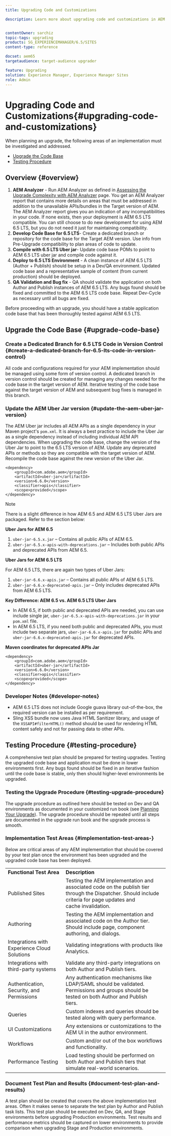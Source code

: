 ```yaml
---
title: Upgrading Code and Customizations

description: Learn more about upgrading code and customizations in AEM.


contentOwner: sarchiz
topic-tags: upgrading
products: SG_EXPERIENCEMANAGER/6.5/SITES
content-type: reference

docset: aem65
targetaudience: target-audience upgrader

feature: Upgrading
solution: Experience Manager, Experience Manager Sites
role: Admin
---
```

# Upgrading Code and Customizations{#upgrading-code-and-customizations}

When planning an upgrade, the following areas of an implementation must be investigated and addressed.

* [Upgrade the Code Base](#upgrade-code-base)
* [Testing Procedure](#testing-procedure)

## Overview {#overview}

1. **AEM Analyzer** - Run AEM Analyzer as defined in [Assessing the Upgrade Complexity with AEM Analyzer](/help/sites-deploying/pattern-detector.md) page. You get an AEM Analyzer report that contains more details on areas that must be addressed in addition to the unavailable APIs/bundles in the Target version of AEM. The AEM Analyzer report gives you an indication of any incompatibilities in your code. If none exists, then your deployment is AEM 6.5 LTS compatible. You can still choose to do new development for using AEM 6.5 LTS, but you do not need it just for maintaining compatibility.
1. **Develop Code Base for 6.5 LTS**- Create a dedicated branch or repository for the code base for the Target AEM version. Use info from Pre-Upgrade compatibility to plan areas of code to update.
1. **Compile with 6.5 LTS Uber jar**- Update code base POMs to point to AEM 6.5 LTS uber jar and compile code against it.
1. **Deploy to 6.5 LTS Environment** - A clean instance of AEM 6.5 LTS (Author + Publish) should be setup in a Dev/QA environment. Updated code base and a representative sample of content (from current production) should be deployed.
1. **QA Validation and Bug fix** - QA should validate the application on both Author and Publish instances of AEM 6.5 LTS. Any bugs found should be fixed and committed to the AEM 6.5 LTS code base. Repeat Dev-Cycle as necessary until all bugs are fixed. 

Before proceeding with an upgrade, you should have a stable application code base that has been thoroughly tested against AEM 6.5 LTS. 

## Upgrade the Code Base {#upgrade-code-base}

### Create a Dedicated Branch for 6.5 LTS Code in Version Control {#create-a-dedicated-branch-for-6.5-lts-code-in-version-control}

All code and configurations required for your AEM implementation should be managed using some form of version control. A dedicated branch in version control should be created for managing any changes needed for the code base in the target version of AEM. Iterative testing of the code base against the target version of AEM and subsequent bug fixes is managed in this branch.

### Update the AEM Uber Jar version {#update-the-aem-uber-jar-version}

The AEM Uber jar includes all AEM APIs as a single dependency in your Maven project's `pom.xml`. It is always a best practice to include the Uber Jar as a single dependency instead of including individual AEM API dependencies. When upgrading the code base, change the version of the Uber Jar to point to the 6.5 LTS version of AEM. Update any deprecated APIs or methods so they are compatible with the target version of AEM. Recompile the code base against the new version of the Uber Jar.

```
<dependency>
    <groupId>com.adobe.aem</groupId>
    <artifactId>uber-jar</artifactId>
    <version>6.6.0</version>
    <classifier>apis</classifier>
    <scope>provided</scope>
</dependency>
```

>[!NOTE]
>
>There is a slight difference in how AEM 6.5 and AEM 6.5 LTS Uber Jars are packaged. Refer to the section below: 

**Uber Jars for AEM 6.5**

1. `uber-jar-6.5.x.jar` – Contains all public APIs of AEM 6.5.
1. `uber-jar-6.5.x-apis-with-deprecations.jar` – Includes both public APIs and deprecated APIs from AEM 6.5.

**Uber Jars for AEM 6.5 LTS**

For AEM 6.5 LTS, there are again two types of Uber Jars: 

1. `uber-jar-6.6.x-apis.jar` – Contains all public APIs of AEM 6.5 LTS.
1. `uber-jar-6.6.x-deprecated-apis.jar` – Only includes deprecated APIs from AEM 6.5 LTS.

**Key Difference: AEM 6.5 vs. AEM 6.5 LTS Uber Jars**

* In AEM 6.5, if both public and deprecated APIs are needed, you can use include single jar, `uber-jar-6.5.x-apis-with-deprecations.jar` in your `pom.xml` file.
* In AEM 6.5 LTS, if you need both public and deprecated APIs, you must include two separate jars, `uber-jar-6.6.x-apis.jar` for public APIs and `uber-jar-6.6.x-deprecated-apis.jar` for deprecated APIs.

**Maven coordinates for deprecated APIs Jar**

```
<dependency>
    <groupId>com.adobe.aem</groupId>
    <artifactId>uber-jar</artifactId>
    <version>6.6.0</version>
    <classifier>apis</classifier>
    <scope>provided</scope>
</dependency>
```

### Developer Notes {#developer-notes}

* AEM 6.5 LTS does not include Google guava library out-of-the-box, the required version can be installed as per requirement.
* Sling XSS bundle now uses Java HTML Sanitizer library, and usage of the `XSSAPI#filterHTML()` method should be used for rendering HTML content safely and not for passing data to other APIs.

## Testing Procedure {#testing-procedure}

A comprehensive test plan should be prepared for testing upgrades. Testing the upgraded code base and application must be done in lower environments first. Any bugs found should be fixed in an iterative fashion until the code base is stable, only then should higher-level environments be upgraded.

### Testing the Upgrade Procedure {#testing-upgrade-procedure}

The upgrade procedure as outlined here should be tested on Dev and QA environments as documented in your customized run book (see [Planning Your Upgrade](/help/sites-deploying/upgrade-planning.md)). The upgrade procedure should be repeated until all steps are documented in the upgrade run book and the upgrade process is smooth.

### Implementation Test Areas  {#implementation-test-areas-}

Below are critical areas of any AEM implementation that should be covered by your test plan once the environment has been upgraded and the upgraded code base has been deployed.

<table>
 <tbody>
  <tr>
   <td><strong>Functional Test Area</strong></td>
   <td><strong>Description</strong></td>
  </tr>
  <tr>
   <td>Published Sites</td>
   <td>Testing the AEM implementation and associated code on the publish tier<br /> through the Dispatcher. Should include criteria for page updates and<br /> cache invalidation.</td>
  </tr>
  <tr>
   <td>Authoring</td>
   <td>Testing the AEM implementation and associated code on the Author tier. Should include page, component authoring, and dialogs.</td>
  </tr>
  <tr>
   <td>Integrations with Experience Cloud Solutions</td>
   <td>Validating integrations with products like Analytics.</td>
  </tr>
  <tr>
   <td>Integrations with third-party systems</td>
   <td>Validate any third-party integrations on both Author and Publish tiers.</td>
  </tr>
  <tr>
   <td>Authentication, Security, and Permissions</td>
   <td>Any authentication mechanisms like LDAP/SAML should be validated.<br /> Permissions and groups should be tested on both Author and Publish<br /> tiers.</td>
  </tr>
  <tr>
   <td>Queries</td>
   <td>Custom indexes and queries should be tested along with query performance.</td>
  </tr>
  <tr>
   <td>UI Customizations</td>
   <td>Any extensions or customizations to the AEM UI in the author environment.</td>
  </tr>
  <tr>
   <td>Workflows</td>
   <td>Custom and/or out of the box workflows and functionality.</td>
  </tr>
  <tr>
   <td>Performance Testing</td>
   <td>Load testing should be performed on both Author and Publish tiers that simulate real-world scenarios.</td>
  </tr>
 </tbody>
</table>

### Document Test Plan and Results {#document-test-plan-and-results}

A test plan should be created that covers the above implementation test areas. Often it makes sense to separate the test plan by Author and Publish task lists. This test plan should be executed on Dev, QA, and Stage environments before upgrading Production environments. Test results and performance metrics should be captured on lower environments to provide comparison when upgrading Stage and Production environments.
